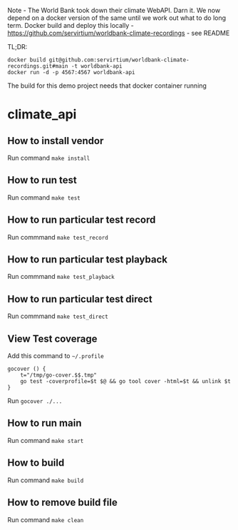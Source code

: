 Note - The World Bank took down their climate WebAPI. Darn it. We now depend on a docker version of the same until we work out what to do long term. Docker build and deploy this locally - https://github.com/servirtium/worldbank-climate-recordings - see README

TL;DR:

```
docker build git@github.com:servirtium/worldbank-climate-recordings.git#main -t worldbank-api
docker run -d -p 4567:4567 worldbank-api
```

The build for this demo project needs that docker container running

# climate_api

## How to install vendor

Run command `make install`

## How to run test

Run command `make test`

## How to run particular test record

Run commmand `make test_record`

## How to run particular test playback

Run commmand `make test_playback`

## How to run particular test direct

Run commmand `make test_direct`

## View Test coverage

Add this command to `~/.profile`  

```  
gocover () {
    t="/tmp/go-cover.$$.tmp"
    go test -coverprofile=$t $@ && go tool cover -html=$t && unlink $t
}
```  
Run `gocover ./...`

## How to run main

Run command `make start`

## How to build

Run command `make build`

## How to remove build file

Run command `make clean`
